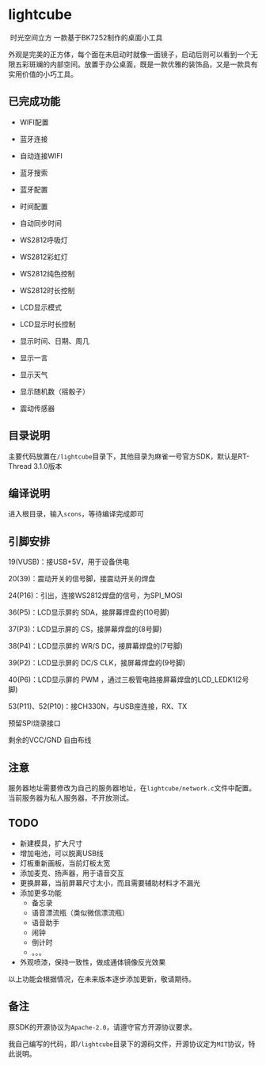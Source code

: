 # lightcube
​	时光空间立方 一款基于BK7252制作的桌面小工具

​	外观是完美的正方体，每个面在未启动时就像一面镜子，启动后则可以看到一个无限五彩斑斓的内部空间。放置于办公桌面，既是一款优雅的装饰品，又是一款具有实用价值的小巧工具。

## 已完成功能

- WIFI配置

- 蓝牙连接

- 自动连接WIFI

- 蓝牙搜索

- 蓝牙配置

- 时间配置

- 自动同步时间

- WS2812呼吸灯

- WS2812彩虹灯

- WS2812纯色控制

- WS2812时长控制
- LCD显示模式
- LCD显示时长控制
- 显示时间、日期、周几

- 显示一言

- 显示天气

- 显示随机数（摇骰子）
- 震动传感器

## 目录说明

主要代码放置在`/lightcube`目录下，其他目录为麻雀一号官方SDK，默认是RT-Thread 3.1.0版本

## 编译说明

进入根目录，输入`scons`，等待编译完成即可

## 引脚安排

19(VUSB)：接USB+5V，用于设备供电

20(39)：震动开关的信号脚，接震动开关的焊盘

24(P16)：引出，连接WS2812焊盘的信号，为SPI_MOSI 

36(P5)：LCD显示屏的 SDA，接屏幕焊盘的(10号脚)

37(P3)：LCD显示屏的 CS，接屏幕焊盘的(8号脚)

38(P4)：LCD显示屏的 WR/S DC，接屏幕焊盘的(7号脚)

39(P2)：LCD显示屏的 DC/S CLK，接屏幕焊盘的(9号脚)

40(P6)：LCD显示屏的 PWM ，通过三极管电路接屏幕焊盘的LCD_LEDK1(2号脚)

53(P11)、52(P10)：接CH330N，与USB座连接，RX、TX

预留SPI烧录接口

剩余的VCC/GND 自由布线

## 注意

服务器地址需要修改为自己的服务器地址，在`lightcube/network.c`文件中配置。当前服务器为私人服务器，不开放测试。

## TODO

- 新建模具，扩大尺寸
- 增加电池，可以脱离USB线
- 灯板重新画板，当前灯板太宽
- 添加麦克、扬声器，用于语音交互
- 更换屏幕，当前屏幕尺寸太小，而且需要辅助材料才不漏光
- 添加更多功能
  - 备忘录
  - 语音漂流瓶（类似微信漂流瓶）
  - 语音助手
  - 闹钟
  - 倒计时
  - 。。。
- 外观喷漆，保持一致性，做成通体镜像反光效果

以上功能会根据情况，在未来版本逐步添加更新，敬请期待。

## 备注

原SDK的开源协议为`Apache-2.0`，请遵守官方开源协议要求。

我自己编写的代码，即`/lightcube`目录下的源码文件，开源协议定为`MIT`协议，特此说明。

